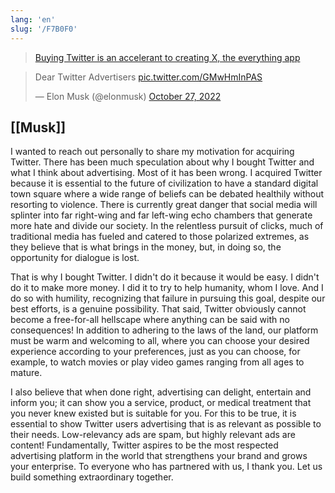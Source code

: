 ```yaml
---
lang: 'en'
slug: '/F7B0F0'
---
```


> [Buying Twitter is an accelerant to creating X, the everything app](https://twitter.com/elonmusk/status/1577428272056389633)

<blockquote class="twitter-tweet"><p lang="en" dir="ltr">Dear Twitter Advertisers <a href="https://t.co/GMwHmInPAS">pic.twitter.com/GMwHmInPAS</a></p>&mdash; Elon Musk (@elonmusk) <a href="https://twitter.com/elonmusk/status/1585619322239561728?ref_src=twsrc%5Etfw">October 27, 2022</a></blockquote> <script async src="https://platform.twitter.com/widgets.js" charset="utf-8"></script>

## [[Musk]]

I wanted to reach out personally to share my motivation for acquiring Twitter. There has been much speculation about why I bought Twitter and what I think about advertising. Most of it has been wrong. I acquired Twitter because it is essential to the future of civilization to have a standard digital town square where a wide range of beliefs can be debated healthily without resorting to violence. There is currently great danger that social media will splinter into far right-wing and far left-wing echo chambers that generate more hate and divide our society. In the relentless pursuit of clicks, much of traditional media has fueled and catered to those polarized extremes, as they believe that is what brings in the money, but, in doing so, the opportunity for dialogue is lost.

That is why I bought Twitter. I didn't do it because it would be easy. I didn't do it to make more money. I did it to try to help humanity, whom I love. And I do so with humility, recognizing that failure in pursuing this goal, despite our best efforts, is a genuine possibility. That said, Twitter obviously cannot become a free-for-all hellscape where anything can be said with no consequences! In addition to adhering to the laws of the land, our platform must be warm and welcoming to all, where you can choose your desired experience according to your preferences, just as you can choose, for example, to watch movies or play video games ranging from all ages to mature.

I also believe that when done right, advertising can delight, entertain and inform you; it can show you a service, product, or medical treatment that you never knew existed but is suitable for you. For this to be true, it is essential to show Twitter users advertising that is as relevant as possible to their needs. Low-relevancy ads are spam, but highly relevant ads are content! Fundamentally, Twitter aspires to be the most respected advertising platform in the world that strengthens your brand and grows your enterprise. To everyone who has partnered with us, I thank you. Let us build something extraordinary together.
